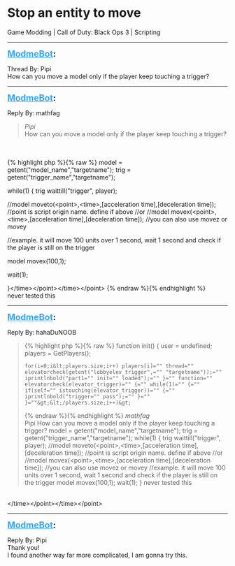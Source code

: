 # Stop an entity to move
Game Modding | Call of Duty: Black Ops 3 | Scripting

---
<strong style="font-size: 1.4em;"><span style="text-decoration: underline;text-decoration-color: #34a7f9;"><span style="color:#34a7f9;">ModmeBot</span></span>:</strong>

<p>Thread By: Pipi<br />How can you move a model only if the player keep touching a trigger?</p>

---
<strong style="font-size: 1.4em;"><span style="text-decoration: underline;text-decoration-color: #34a7f9;"><span style="color:#34a7f9;">ModmeBot</span></span>:</strong>

<p>Reply By: mathfag<br /><blockquote><em>Pipi</em><br />How can you move a model only if the player keep touching a trigger? </blockquote><br />  <br />{% highlight php %}{% raw %}
model = getent("model_name","targetname");
trig = getent("trigger_name","targetname");

while(1)
{
trig waittill("trigger", player);

//model moveto(&lt;point&gt;,&lt;time&gt;,[acceleration time],[deceleration time]); //point is script origin name. define if above
//or
//model movex(&lt;point&gt;,&lt;time&gt;,[acceleration time],[deceleration time]); //you can also use movez or movey


//example. it will move 100 units over 1 second, wait 1 second and check if the player is still on the trigger

model movex(100,1);

wait(1);

}&lt;/time&gt;&lt;/point&gt;&lt;/time&gt;&lt;/point&gt;
{% endraw %}{% endhighlight %}
 <br />never tested this</p>

---
<strong style="font-size: 1.4em;"><span style="text-decoration: underline;text-decoration-color: #34a7f9;"><span style="color:#34a7f9;">ModmeBot</span></span>:</strong>

<p>Reply By: hahaDuNOOB<br /><blockquote>{% highlight php %}{% raw %}
function init()
{
	user = undefined;
	players = GetPlayers();
	
	for(i=0;i&lt;players.size;i++) players[i]="" thread="" elevatorcheck(getent("lobbyelev_trigger",="" "targetname"));="" iprintlnbold("part1="" init="" loaded");="" }="" function="" elevatorcheck(elevator_trigger)="" {="" while(1)="" {="" if(self="" istouching(elevator_trigger))="" {="" iprintlnbold("trigger="" pass");="" }="" }=""&gt;&lt;/players.size;i++)&gt;
{% endraw %}{% endhighlight %}
<em>mathfag</em><br />Pipi How can you move a model only if the player keep touching a trigger?     model = getent(&quot;model_name&quot;,&quot;targetname&quot;); trig = getent(&quot;trigger_name&quot;,&quot;targetname&quot;); while(1) { trig waittill(&quot;trigger&quot;, player); //model moveto(&lt;point&gt;,&lt;time&gt;,[acceleration time],[deceleration time]); //point is script origin name. define if above //or //model movex(&lt;point&gt;,&lt;time&gt;,[acceleration time],[deceleration time]); //you can also use movez or movey //example. it will move 100 units over 1 second, wait 1 second and check if the player is still on the trigger model movex(100,1); wait(1); }   never tested this    </blockquote><br /> &lt;/time&gt;&lt;/point&gt;&lt;/time&gt;&lt;/point&gt;</p>

---
<strong style="font-size: 1.4em;"><span style="text-decoration: underline;text-decoration-color: #34a7f9;"><span style="color:#34a7f9;">ModmeBot</span></span>:</strong>

<p>Reply By: Pipi<br />Thank you!<br />I found another way far more complicated, I am gonna try this.</p>
